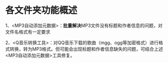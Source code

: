 # 各文件夹功能概述

1、<MP3自动添加元数据>：**批量解决**MP3文件没有标题和作者信息的问题，对文件名格式有一定要求

2、<Q音乐转换工具>：对QQ音乐下载的歌曲（mgg、ogg等加密格式）进行格式转换，转为MP3格式。但可能会出现标题和作者信息缺失的问题，可结合上述<MP3自动添加元数据>工具修复。


